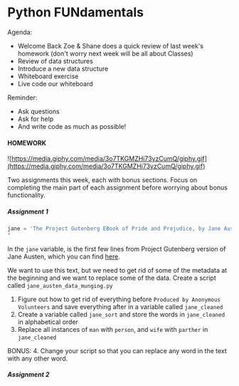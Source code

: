 # Python FUNdamentals
 
Agenda:
- Welcome Back Zoe & Shane does a quick review of last week's homework (don't worry next week will be all about Classes)
- Review of data structures 
- Introduce a new data structure
- Whiteboard exercise
- Live code our whiteboard

Reminder:
- Ask questions
- Ask for help
- And write code as much as possible!

#### HOMEWORK
![https://media.giphy.com/media/3o7TKGMZHi73yzCumQ/giphy.gif](https://media.giphy.com/media/3o7TKGMZHi73yzCumQ/giphy.gif)

Two assignments this week, each with bonus sections. Focus on completing the main part of each assignment before worrying about bonus functionality.

##### Assignment 1
```python
jane = 'The Project Gutenberg EBook of Pride and Prejudice, by Jane Austen This eBook is for the use of anyone anywhere at no cost and with almost no restrictions whatsoever.  You may copy it, give it away or re-use it under the terms of the Project Gutenberg License included with this eBook or online at www.gutenberg.org Title: Pride and Prejudice Author: Jane Austen Posting Date: August 26, 2008 [EBook #1342] Release Date: June, 1998 Last Updated: March 10, 2018 Language: English Character set encoding: UTF-8 *** START OF THIS PROJECT GUTENBERG EBOOK PRIDE AND PREJUDICE ***Produced by Anonymous Volunteers PRIDE AND PREJUDICE By Jane Austen Chapter 1 It is a truth universally acknowledged, that a single man in possession of a good fortune, must be in want of a wife.
'
```
In the `jane` variable, is the first few lines from Project Gutenberg version of Jane Austen, which you can find [here](https://www.gutenberg.org/files/1342/1342-0.txt).

We want to use this text, but we need to get rid of some of the metadata at the beginning and we want to replace some of the data. Create a script called `jane_austen_data_munging.py`

1. Figure out how to get rid of everything before `Produced by Anonymous Volunteers` and save everything after in a variable called `jane_cleaned`
2. Create a variable called `jane_sort` and store the words in `jane_cleaned` in alphabetical order
3. Replace all instances of `man` with `person`, and `wife` with `parther` in `jane_cleaned`

BONUS:
4. Change your script so that you can replace any word in the text with any other word. 

##### Assignment 2

